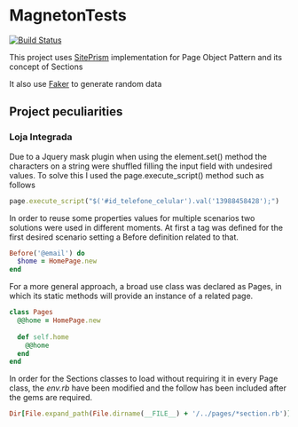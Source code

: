 # MagnetonTests
[![Build Status](https://circleci.com/gh/felipsimoes/MagnetonTests.svg?style=shield&circle-token=:circle-token)](https://circleci.com/gh/felipsimoes/MagnetonTests)

This project uses [SitePrism](https://github.com/natritmeyer/site_prism/) implementation for Page Object Pattern and its concept of Sections

It also use [Faker](https://github.com/stympy/faker) to generate random data

## Project peculiarities
### Loja Integrada
Due to a Jquery mask plugin when using the element.set() method the characters on a string were shuffled filling the input field with undesired values. To solve this I used the page.execute_script() method such as follows
```ruby
page.execute_script("$('#id_telefone_celular').val('13988458428');")
```
In order to reuse some properties values for multiple scenarios two solutions were used in different moments.
At first a tag was defined for the first desired scenario setting a Before definition related to that.
```ruby
Before('@email') do
  $home = HomePage.new  
end
```
For a more general approach, a broad use class was declared as Pages, in which its static methods will provide an instance of a related page.
```ruby
class Pages
  @@home = HomePage.new
  
  def self.home
    @@home
  end
end
```

In order for the Sections classes to load without requiring it in every Page class, the *env.rb* have been modified and the follow has been included after the gems are required.
```ruby
Dir[File.expand_path(File.dirname(__FILE__) + '/../pages/*section.rb')].each {|file| require file }
```